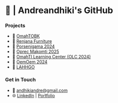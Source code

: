 # 👋 | Andreandhiki's GitHub

### Projects
- 📌 [OmahTOBK](https://omahtobk-static.vercel.app)
- 📌 [Renjana Furniture](https://renjanafurniture.com)
- 📌 [Porsenigama 2024](https://porsenigama24-porto.vercel.app/)
- 📌 [Oprec Makomti 2025](https://oprec-25-static.vercel.app/)
- 📌 [OmahTI Learning Center (OLC 2024)](https://olc-24.vercel.app)
- 📌 [OemOem 2024](#)
- 📌 [LAHHGO](#)

### Get in Touch
- 📧 [andhikiandre@gmail.com](mailto:andhikiandre@gmail.com)  
- 🌐 [LinkedIn](https://linkedin.com/andreandhiki) | [Portfolio](https://andreandhiki.vercel.app)
